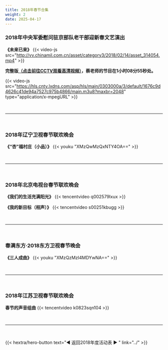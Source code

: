 ```yaml
---
title: 2018年春节合集
weight: 2
date: 2025-04-17
---
```


### 2018年中央军委慰问驻京部队老干部迎新春文艺演出
**《未来已来》**
{{< video-js src="http://vv.chinamil.com.cn/asset/category3/2018/02/14/asset_314054.mp4" >}}


**完整版[（点击前往CCTV观看高清视频）](https://tv.cctv.com/2018/02/19/VIDEhWof0ywlXBXR7g3qkPk9180219.shtml)，蔡老师的节目在1小时08分55秒处。**

{{< video-js src="https://hls.cntv.lxdns.com/asp/hls/main/0303000a/3/default/1676c9d4626c41de94a7527c975b4866/main.m3u8?maxbr=2048" type="application/x-mpegURL" >}}


<br>
<hr>
<br>

### 2018年辽宁卫视春节联欢晚会
**《“杏”福村庄（小品）》**
{{< youku "XMzQwMzQxNTY4OA==" >}}

<br>
<hr>
<br>

### 2018年北京电视台春节联欢晚会
**《我们的生活充满阳光》**
{{< tencentvideo q002579lxux >}}

**《我的新目标（相声）》**
{{< tencentvideo s00251kbugg >}}

<br>
<hr>
<br>

### 春满东方·2018东方卫视春节晚会
**《三人成曲》**
{{< youku "XMzQzMzI4MDYwNA==" >}}

<br>
<hr>
<br>

### 2018年江苏卫视春节联欢晚会
**春节的声音组曲**
{{< tencentvideo k0823sqn104 >}}


<br>
<hr>
<br>


{{< hextra/hero-button text="◀ 返回2018年度活动表 ▶ " link="../" >}}

